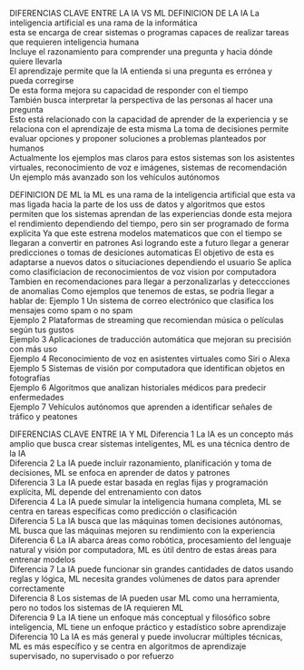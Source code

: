 DIFERENCIAS CLAVE ENTRE LA IA VS ML 
DEFINICION DE LA IA 
La inteligencia artificial es una rama de la informática  
esta se encarga de crear sistemas o programas capaces de realizar tareas que requieren inteligencia humana  
Incluye el razonamiento para comprender una pregunta y hacia dónde quiere llevarla  
El aprendizaje permite que la IA entienda si una pregunta es errónea y pueda corregirse  
De esta forma mejora su capacidad de responder con el tiempo  
También busca interpretar la perspectiva de las personas al hacer una pregunta  
Esto está relacionado con la capacidad de aprender de la experiencia y se relaciona con el aprendizaje de esta misma 
La toma de decisiones permite evaluar opciones y proponer soluciones a problemas planteados por humanos  
Actualmente los ejemplos mas claros para estos sistemas son los asistentes virtuales, reconocimiento de voz e imágenes, sistemas de recomendación  
Un ejemplo más avanzado son los vehículos autónomos  


DEFINICION DE ML 
la ML es una rama de la inteligencia artificial
que esta va mas ligada hacia la parte de los uss de datos y algoritmos 
que estos permiten que los sistemas aprendan de las experiencias 
donde esta mejora el rendimiento dependiendo del tiempo, pero sin ser programado de forma explicita
Ya que este estrena modelos matematicos que con el tiempo se llegaran a convertir en patrones
Asi logrando este a futuro llegar a generar predicciones o tomas de desiciones automaticas
El objetivo de esta es adaptarse a nuevos datos o situciaciones dependiendo el usuario
Se aplica como clasificiacion de reconocimientos de voz vision por computadora
Tambien en recomendaciones para llegar a perzonalizarlas y deteccciones de anomalias
Como ejemplos que tenemos de estas, se podria llegar a hablar de:
Ejemplo 1 Un sistema de correo electrónico que clasifica los mensajes como spam o no spam  
Ejemplo 2 Plataformas de streaming que recomiendan música o películas según tus gustos  
Ejemplo 3 Aplicaciones de traducción automática que mejoran su precisión con más uso  
Ejemplo 4 Reconocimiento de voz en asistentes virtuales como Siri o Alexa 
Ejemplo 5 Sistemas de visión por computadora que identifican objetos en fotografías  
Ejemplo 6 Algoritmos que analizan historiales médicos para predecir enfermedades  
Ejemplo 7 Vehículos autónomos que aprenden a identificar señales de tráfico y peatones  

DIFERENCIAS CLAVE ENTRE IA Y ML 
Diferencia 1 La IA es un concepto más amplio que busca crear sistemas inteligentes, ML es una técnica dentro de la IA  
Diferencia 2 La IA puede incluir razonamiento, planificación y toma de decisiones, ML se enfoca en aprender de datos y patrones  
Diferencia 3 La IA puede estar basada en reglas fijas y programación explícita, ML depende del entrenamiento con datos  
Diferencia 4 La IA puede simular la inteligencia humana completa, ML se centra en tareas específicas como predicción o clasificación  
Diferencia 5 La IA busca que las máquinas tomen decisiones autónomas, ML busca que las máquinas mejoren su rendimiento con la experiencia  
Diferencia 6 La IA abarca áreas como robótica, procesamiento del lenguaje natural y visión por computadora, ML es útil dentro de estas áreas para entrenar modelos  
Diferencia 7 La IA puede funcionar sin grandes cantidades de datos usando reglas y lógica, ML necesita grandes volúmenes de datos para aprender correctamente  
Diferencia 8 Los sistemas de IA pueden usar ML como una herramienta, pero no todos los sistemas de IA requieren ML  
Diferencia 9 La IA tiene un enfoque más conceptual y filosófico sobre inteligencia, ML tiene un enfoque práctico y estadístico sobre aprendizaje  
Diferencia 10 La IA es más general y puede involucrar múltiples técnicas, ML es más específico y se centra en algoritmos de aprendizaje supervisado, no supervisado o por refuerzo  
